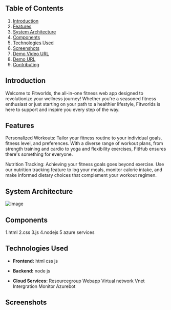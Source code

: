 ## Table of Contents
1. [Introduction](#introduction)
2. [Features](#features)
3. [System Architecture](#system-architecture)
4. [Components](#components)
5. [Technologies Used](#technologies-used)
6. [Screenshots](#screenshots)
7. [Demo Video URL](#demo-video-url)
8. [Demo URL](#demo-url)
9. [Contributing](#contributing)   


## Introduction

Welcome to Fitworlds, the all-in-one fitness web app designed to revolutionize your wellness journey! Whether you're a seasoned fitness enthusiast or just starting on your path to a healthier lifestyle, Fitworlds is here to support and inspire you every step of the way.
## Features
Personalized Workouts: Tailor your fitness routine to your individual goals, fitness level, and preferences. With a diverse range of workout plans, from strength training and cardio to yoga and flexibility exercises, FitHub ensures there's something for everyone.

Nutrition Tracking: Achieving your fitness goals goes beyond exercise. Use our nutrition tracking feature to log your meals, monitor calorie intake, and make informed dietary choices that complement your workout regimen.

## System Architecture

![image](https://github.com/Prithiparimala/Project_FRT_Team1_FitWorld/assets/148434726/f6ca7049-1708-4c4e-bfc1-3d1edd9b66a5)

## Components

1.html
2.css
3.js
4.nodejs
5 azure services
## Technologies Used

- **Frontend:**
  html css js

- **Backend:**
 node js

- **Cloud Services:**
  Resourcegroup
  Webapp
  Virtual network
  Vnet Intergration
  Monitor
  Azurebot

## Screenshots
  



 
